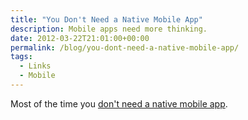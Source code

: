 ```yaml
---
title: "You Don't Need a Native Mobile App"
description: Mobile apps need more thinking.
date: 2012-03-22T21:01:00+00:00
permalink: /blog/you-dont-need-a-native-mobile-app/
tags:
  - Links
  - Mobile
---
```


Most of the time you [don't need a native mobile app](http://view.vzaar.com/942873/player).